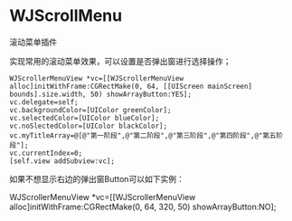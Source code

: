 # WJScrollMenu
滚动菜单插件

实现常用的滚动菜单效果，可以设置是否弹出窗进行选择操作；

    WJScrollerMenuView *vc=[[WJScrollerMenuView alloc]initWithFrame:CGRectMake(0, 64, [[UIScreen mainScreen] bounds].size.width, 50) showArrayButton:YES];
    vc.delegate=self;
    vc.backgroundColor=[UIColor greenColor];
    vc.selectedColor=[UIColor blueColor];
    vc.noSlectedColor=[UIColor blackColor];
    vc.myTitleArray=@[@"第一阶段",@"第二阶段",@"第三阶段",@"第四阶段",@"第五阶段"];
    vc.currentIndex=0;
    [self.view addSubview:vc];

如果不想显示右边的弹出窗Button可以如下实例：

WJScrollerMenuView *vc=[[WJScrollerMenuView alloc]initWithFrame:CGRectMake(0, 64, 320, 50) showArrayButton:NO];

